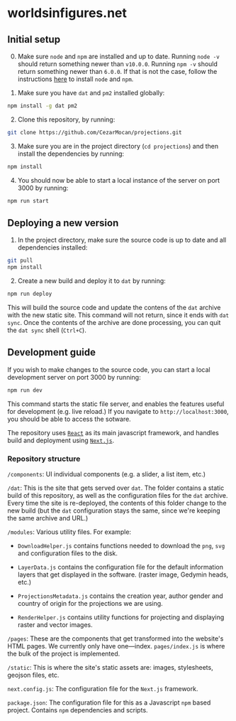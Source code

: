 # worldsinfigures.net

## Initial setup

0. Make sure `node` and `npm` are installed and up to date. Running `node -v` should return something newer than `v10.0.0`. Running `npm -v` should return something newer than `6.0.0`. If that is not the case, follow the instructions [here](https://nodejs.org/en/download/package-manager/) to install `node` and `npm`.

1. Make sure you have `dat` and `pm2` installed globally:

```sh
npm install -g dat pm2
```

2. Clone this repository, by running:

```sh
git clone https://github.com/CezarMocan/projections.git
```

3. Make sure you are in the project directory (`cd projections`) and then install the dependencies by running:

```sh
npm install
```

4. You should now be able to start a local instance of the server on port 3000 by running:

```sh
npm run start
```

## Deploying a new version

1. In the project directory, make sure the source code is up to date and all dependencies installed:

```sh
git pull
npm install
```

2. Create a new build and deploy it to `dat` by running:

```sh
npm run deploy
```

This will build the source code and update the contens of the `dat` archive with the new static site. This command will not return, since it ends with `dat sync`. Once the contents of the archive are done processing, you can quit the `dat sync` shell (`Ctrl+C`).


## Development guide

If you wish to make changes to the source code, you can start a local development server on port 3000 by running:

```sh
npm run dev
```

This command starts the static file server, and enables the features useful for development (e.g. live reload.) If you navigate to `http://localhost:3000`, you should be able to access the sotware.

The repository uses [`React`](https://reactjs.org/) as its main javascript framework, and handles build and deployment using [`Next.js`](https://nextjs.org/).

### Repository structure

`/components`: UI individual components (e.g. a slider, a list item, etc.)

`/dat`: This is the site that gets served over `dat`. The folder contains a static build of this repository, as well as the configuration files for the `dat` archive. Every time the site is re-deployed, the contents of this folder change to the new build (but the `dat` configuration stays the same, since we're keeping the same archive and URL.)

`/modules`: Various utility files. For example:

  - `DownloadHelper.js` contains functions needed to download the `png`, `svg` and configuration files to the disk.

  - `LayerData.js` contains the configuration file for the default information layers that get displayed in the software. (raster image, Gedymin heads, etc.)

  - `ProjectionsMetadata.js` contains the creation year, author gender and country of origin for the projections we are using.

  - `RenderHelper.js` contains utility functions for projecting and displaying raster and vector images.

`/pages`: These are the components that get transformed into the website's HTML pages. We currently only have one—index. `pages/index.js` is where the bulk of the project is implemented.

`/static`: This is where the site's static assets are: images, stylesheets, geojson files, etc.

`next.config.js`: The configuration file for the `Next.js` framework.

`package.json`: The configuration file for this as a Javascript `npm` based project. Contains `npm` dependencies and scripts.
